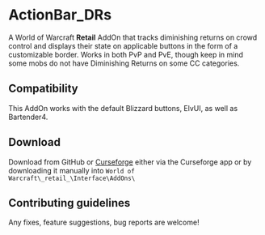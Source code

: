 # ActionBar_DRs
A World of Warcraft **Retail** AddOn that tracks diminishing returns on crowd control and displays their state on applicable buttons in the form of a customizable border. Works in both PvP and PvE, though keep in mind some mobs do not have Diminishing Returns on some CC categories.
## Compatibility
This AddOn works with the default Blizzard buttons, ElvUI, as well as Bartender4.
## Download
Download from GitHub or [Curseforge](https://www.curseforge.com/wow/addons/actionbar_drs) either via the Curseforge app or by downloading it manually into `World of Warcraft\_retail_\Interface\AddOns\`
## Contributing guidelines
Any fixes, feature suggestions, bug reports are welcome!